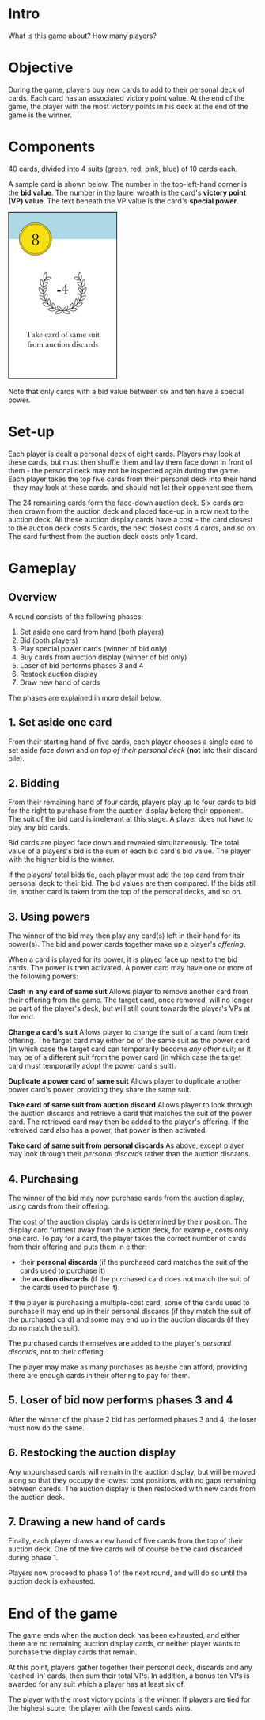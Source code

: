 # Intro

What is this game about? How many players?

# Objective

During the game, players buy new cards to add to their personal deck of cards. Each card has an associated victory point value. At the end of the game, the player with the most victory points in his deck at the end of the game is the winner. 

# Components

40 cards, divided into 4 suits (green, red, pink, blue) of 10 cards each.

A sample card is shown below. The number in the top-left-hand corner is the **bid value**. The number in the laurel wreath is the card's **victory point (VP) value**. The text beneath the VP value is the card's **special power**.

![8-bid blue card](rules_images/mini_card_35.gif)

Note that only cards with a bid value between six and ten have a special power. 

# Set-up
Each player is dealt a personal deck of eight cards. Players may look at these cards, but must then shuffle them and lay them face down in front of them - the personal deck may not be inspected again during the game. Each player takes the top five cards from their personal deck into their hand - they may look at these cards, and should not let their opponent see them.  

The 24 remaining cards form the face-down auction deck. Six cards are then drawn from the auction deck and placed face-up in a row next to the auction deck. All these auction display cards have a cost - the card closest to the auction deck costs 5 cards, the next closest costs 4 cards, and so on. The card furthest from the auction deck costs only 1 card. 

# Gameplay
## Overview
A round consists of the following phases:
1. Set aside one card from hand (both players)
2. Bid (both players)
3. Play special power cards (winner of bid only)
4. Buy cards from auction display (winner of bid only)
5. Loser of bid performs phases 3 and 4
5. Restock auction display
6. Draw new hand of cards 

The phases are explained in more detail below.

## 1. Set aside one card
From their starting hand of five cards, each player chooses a single card to set aside *face down* and *on top of their personal deck* (**not** into their discard pile). 

## 2. Bidding
From their remaining hand of four cards, players play up to four cards to bid for the right to purchase from the auction display before their opponent. The suit of the bid card is irrelevant at this stage. A player does not have to play any bid cards.

Bid cards are played face down and revealed simultaneously. The total value of a players's bid is the sum of each bid card's bid value. The player with the higher bid is the winner.

If the players' total bids tie, each player must add the top card from their personal deck to their bid. The bid values are then compared. If the bids still tie, another card is taken from the top of the personal decks, and so on. 

## 3. Using powers
The winner of the bid may then play any card(s) left in their hand for its power(s). The bid and power cards together make up a player's *offering*.

When a card is played for its power, it is played face up next to the bid cards. The power is then activated. A power card may have one or more of the following powers:

**Cash in any card of same suit**
Allows player to remove another card from their offering from the game. The target card, once removed, will no longer be part of the player's deck, but will still count towards the player's VPs at the end. 

**Change a card's suit**
Allows player to change the suit of a card from their offering. The target card may either be of the same suit as the power card (in which case the target card can temporarily become *any other* suit; or it may be of a different suit from the power card (in which case the target card must temporarily adopt the power card's suit).

**Duplicate a power card of same suit**
Allows player to duplicate another power card's power, providing they share the same suit.

**Take card of same suit from auction discard**
Allows player to look through the auction discards and retrieve a card that matches the suit of the power card. The retrieved card may then be added to the player's offering. If the retreived card also has a power, that power is then activated.

**Take card of same suit from personal discards**
As above, except player may look through their *personal discards* rather than the auction discards.

## 4. Purchasing

The winner of the bid may now purchase cards from the auction display, using cards from their offering. 

The cost of the auction display cards is determined by their position. The display card furthest away from the auction deck, for example, costs only one card. To pay for a card, the player takes the correct number of cards from their offering and puts them in either: 
* their **personal discards** (if the purchased card matches the suit of the cards used to purchase it)
* the **auction discards** (if the purchased card does not match the suit of the cards used to purchase it). 

If the player is purchasing a multiple-cost card, some of the cards used to purchase it may end up in their personal discards (if they match the suit of the purchased card) and some may end up in the auction discards (if they do no match the suit).

The purchased cards themselves are added to the player's *personal discards*, not to their offering. 

The player may make as many purchases as he/she can afford, providing there are enough cards in their offering to pay for them. 

## 5. Loser of bid now performs phases 3 and 4

After the winner of the phase 2 bid has performed phases 3 and 4, the loser must now do the same. 

## 6. Restocking the auction display

Any unpurchased cards will remain in the auction display, but will be moved along so that they occupy the lowest cost positions, with no gaps remaining between careds. The auction display is then restocked with new cards from the auction deck. 

## 7. Drawing a new hand of cards

Finally, each player draws a new hand of five cards from the top of their auction deck. One of the five cards will of course be the card discarded during phase 1. 

Players now proceed to phase 1 of the next round, and will do so until the auction deck is exhausted. 

# End of the game

The game ends when the auction deck has been exhausted, and either there are no remaining auction display cards, or neither player wants to purchase the display cards that remain.

At this point, players gather together their personal deck, discards and any 'cashed-in' cards, then sum their total VPs. In addition, a bonus ten VPs is awarded for any suit which a player has at least six of.

The player with the most victory points is the winner. If players are tied for the highest score, the player with the fewest cards wins.
